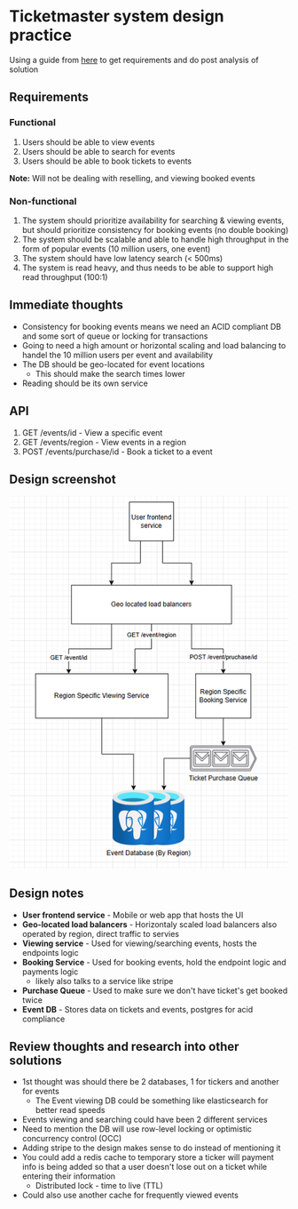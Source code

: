 # Ticketmaster system design practice

Using a guide from [here](https://www.hellointerview.com/learn/system-design/problem-breakdowns/ticketmaster) to get requirements and do post analysis of solution

## Requirements

### Functional

1. Users should be able to view events
2. Users should be able to search for events
3. Users should be able to book tickets to events

**Note:** Will not be dealing with reselling, and viewing booked events

### Non-functional

1. The system should prioritize availability for searching & viewing events, but should prioritize consistency for booking events (no double booking)
2. The system should be scalable and able to handle high throughput in the form of popular events (10 million users, one event)
3. The system should have low latency search (< 500ms)
4. The system is read heavy, and thus needs to be able to support high read throughput (100:1)

## Immediate thoughts
- Consistency for booking events means we need an ACID compliant DB and some sort of queue or locking for transactions
- Going to need a high amount or horizontal scaling and load balancing to handel the 10 million users per event and availability
- The DB should be geo-located for event locations
   - This should make the search times lower
- Reading should be its own service

## API

1. GET /events/id - View a specific event
2. GET /events/region - View events in a region
3. POST /events/purchase/id - Book a ticket to a event

## Design screenshot
![img.png](img.png)

## Design notes
- **User frontend service** - Mobile or web app that hosts the UI
- **Geo-located load balancers** - Horizontaly scaled load balancers also operated by region, direct traffic to servies
- **Viewing service** - Used for viewing/searching events, hosts the endpoints logic
- **Booking Service** - Used for booking events, hold the endpoint logic and payments logic
   - likely also talks to a service like stripe
- **Purchase Queue** - Used to make sure we don't have ticket's get booked twice
- **Event DB** - Stores data on tickets and events, postgres for acid compliance

## Review thoughts and research into other solutions

- 1st thought was should there be 2 databases, 1 for tickers and another for events
  - The Event viewing DB could be something like elasticsearch for better read speeds 
- Events viewing and searching could have been 2 different services
- Need to mention the DB will use row-level locking or optimistic concurrency control (OCC)
- Adding stripe to the design makes sense to do instead of mentioning it
- You could add a redis cache to temporary store a ticker will payment info is being added so that
a user doesn't lose out on a ticket while entering their information
  - Distributed lock - time to live (TTL)
- Could also use another cache for frequently viewed events
